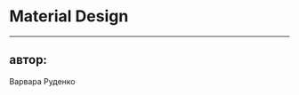<!-- .slide:    data-background-color="#fff" -->
<!-- .slide:    data-background-image="lecture/material/img/back.png" -->
<!-- .slide:    data-background-position="right bottom" -->
<!-- .slide:    data-background-size="20em 14.4em" -->
<!-- .slide:    class="center noveo-title" -->
<!-- .slide:    data-transition="slide" -->

# Material Design

<!-- .element: style="width: 60%" -->

<hr class="title-separator"/>

## автор:

Варвара Руденко
